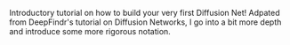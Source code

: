 Introductory tutorial on how to build your very first Diffusion Net! Adpated from DeepFindr's tutorial on Diffusion Networks, I go into a bit more depth and introduce some more rigorous notation.
